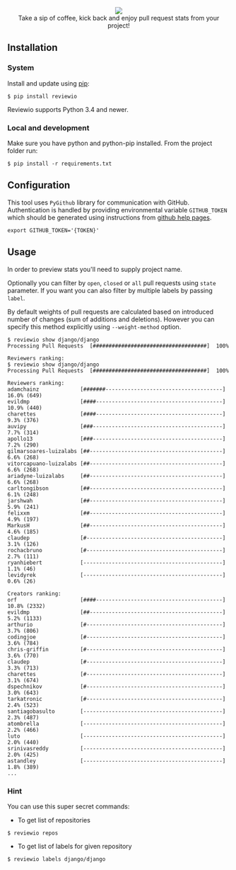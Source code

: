 
<p align="center">
  <img src="https://github.com/borzecki/reviewio/raw/master/assets/reviewio-logo.png"><br>
  Take a sip of coffee, kick back and enjoy pull request stats from your project!
</p>


## Installation

### System

Install and update using [pip](https://pip.pypa.io/en/stable/quickstart/):

```
$ pip install reviewio
```

Reviewio supports Python 3.4 and newer.

### Local and development

Make sure you have python and python-pip installed.
From the project folder run:

```
$ pip install -r requirements.txt
```

## Configuration

This tool uses `PyGithub` library for communication with GitHub. Authentication is handled by providing environmental variable `GITHUB_TOKEN` which should be generated using instructions from [github help pages](https://help.github.com/articles/creating-an-access-token-for-command-line-use/).

```
export GITHUB_TOKEN='{TOKEN}'
```

## Usage

In order to preview stats you'll need to supply project name.

Optionally you can filter by `open`, `closed` or `all` pull requests using `state` parameter.
If you want you can also filter by multiple labels by passing `label`.

By default weights of pull requests are calculated based on introduced number of changes (sum of additions and deletions).
However you can specify this method explicitly using `--weight-method` option.


```console
$ reviewio show django/django
Processing Pull Requests  [####################################]  100%

Reviewers ranking:
$ reviewio show django/django
Processing Pull Requests  [####################################]  100%

Reviewers ranking:
adamchainz             [#######-------------------------------------]    16.0% (649)
evildmp                [####----------------------------------------]    10.9% (440)
charettes              [####----------------------------------------]     9.3% (376)
auvipy                 [###-----------------------------------------]     7.7% (314)
apollo13               [###-----------------------------------------]     7.2% (290)
gilmarsoares-luizalabs [##------------------------------------------]     6.6% (268)
vitorcapuano-luizalabs [##------------------------------------------]     6.6% (268)
ariadyne-luizalabs     [##------------------------------------------]     6.6% (268)
carltongibson          [##------------------------------------------]     6.1% (248)
jarshwah               [##------------------------------------------]     5.9% (241)
felixxm                [##------------------------------------------]     4.9% (197)
MarkusH                [##------------------------------------------]     4.6% (185)
claudep                [#-------------------------------------------]     3.1% (126)
rochacbruno            [#-------------------------------------------]     2.7% (111)
ryanhiebert            [--------------------------------------------]     1.1% (46)
levidyrek              [--------------------------------------------]     0.6% (26)

Creators ranking:
orf                    [####----------------------------------------]    10.8% (2332)
evildmp                [##------------------------------------------]     5.2% (1133)
arthurio               [#-------------------------------------------]     3.7% (806)
codingjoe              [#-------------------------------------------]     3.6% (784)
chris-griffin          [#-------------------------------------------]     3.6% (770)
claudep                [#-------------------------------------------]     3.3% (713)
charettes              [#-------------------------------------------]     3.1% (674)
dspechnikov            [#-------------------------------------------]     3.0% (643)
tarkatronic            [#-------------------------------------------]     2.4% (523)
santiagobasulto        [--------------------------------------------]     2.3% (487)
atombrella             [--------------------------------------------]     2.2% (466)
luto                   [--------------------------------------------]     2.0% (440)
srinivasreddy          [--------------------------------------------]     2.0% (425)
astandley              [--------------------------------------------]     1.8% (389)
...
```

### Hint

You can use this super secret commands:

* To get list of repositories

```
$ reviewio repos
```

* To get list of labels for given repository

```
$ reviewio labels django/django
```
